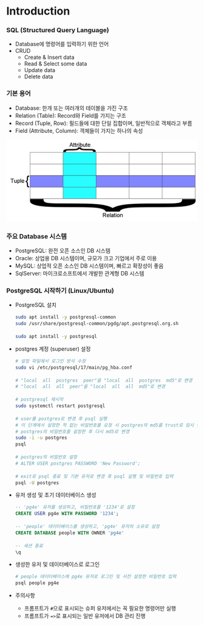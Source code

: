 # Introduction

### SQL (Structured Query Language)

- Database에 명령어를 입력하기 위한 언어
- CRUD
  - Create & Insert data
  - Read & Select some data
  - Update data
  - Delete data

### 기본 용어

- Database: 한개 또는 여러개의 테이블을 가진 구조
- Relation (Table): Record와 Field를 가지는 구조
- Record (Tuple, Row): 필드들에 대한 단일 집합이며, 일반적으로 객체라고 부름
- Field (Attribute, Column): 객체들이 가지는 하나의 속성

<img src="./Images/01_01.png" width="600px">

### 주요 Database 시스템

- PostgreSQL: 완전 오픈 소스인 DB 시스템
- Oracle: 상업용 DB 시스템이며, 규모가 크고 기업에서 주로 이용
- MySQL: 상업적 오픈 소스인 DB 시스템이며, 빠르고 확장성이 좋음
- SqlServer: 마이크로소프트에서 개발한 관계형 DB 시스템

### PostgreSQL 시작하기 (Linux/Ubuntu)

- PostgreSQL 설치

  ```bash
  sudo apt install -y postgresql-common
  sudo /usr/share/postgresql-common/pgdg/apt.postgresql.org.sh

  sudo apt install -y postgresql
  ```

- postgres 계정 (superuser) 설정
  
  ```bash
  # 설정 파일에서 로그인 방식 수정
  sudo vi /etc/postgresql/17/main/pg_hba.conf
  
  # "local  all  postgres  peer"을 "local  all  postgres  md5"로 변경
  # "local  all  all  peer"을 "local  all  all  md5"로 변경

  # postgresql 재시작
  sudo systemctl restart postgresql

  # user를 postgres로 변경 후 psql 실행
  # 이 단계에서 설정한 적 없는 비밀번호를 요청 시 postgres의 md5를 trust로 임시 변경하고,
  # postgres의 비밀번호를 설정한 후 다시 md5로 변경
  sudo -i -u postgres
  psql

  # postgres의 비밀번호 설정
  # ALTER USER postgres PASSWORD 'New Password';

  # exit로 psql 종료 및 기본 유저로 변경 후 psql 실행 및 비밀번호 입력
  psql -U postgres
  ```

- 유저 생성 및 초기 데이터베이스 생성

  ```sql
  -- 'pg4e' 유저를 생성하고, 비밀번호를 '1234'로 설정
  CREATE USER pg4e WITH PASSWORD '1234';
 
  -- 'people' 데이터베이스를 생성하고, 'pg4e' 유저의 소유로 설정
  CREATE DATABASE people WITH OWNER 'pg4e'

  -- 세션 종료
  \q
  ```

- 생성한 유저 및 데이터베이스로 로그인

  ```bash
  # people 데이터베이스에 pg4e 유저로 로그인 및 사전 설정한 비밀번호 입력
  psql people pg4e
  ```

- 주의사항
  - 프롬프트가 `#`으로 표시되는 슈퍼 유저에서는 꼭 필요한 명령어만 실행
  - 프롬프트가 `=>`로 표시되는 일반 유저에서 DB 관리 진행
